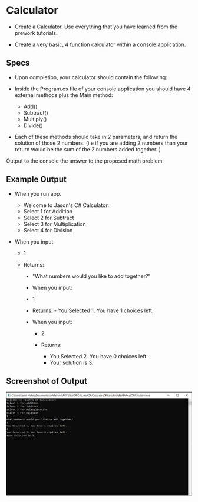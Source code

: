 
# Calculator
 - Create a Calculator. Use everything that you have learned from the prework tutorials.

- Create a very basic, 4 function calculator within a console application.

## Specs
- Upon completion, your calculator should contain the following:

- Inside the Program.cs file of your console application you should have 4 external methods plus the Main method:
  	- Add()
	- Subtract()
	- Multiply()
	- Divide()
- Each of these methods should take in 2 parameters, and return the solution of those 2 numbers. (i.e if you are adding 2 numbers than your return would be the sum of the 2 numbers added together. )

Output to the console the answer to the proposed math problem.

## Example Output
- When you run app.
    - Welcome to Jason's C# Calculator:
    - Select 1 for Addition
    - Select 2 for Subtract
    - Select 3 for Multiplication
    - Select 4 for Division
    
 - When you input:
	- 1 

   - Returns:
       - "What numbers would you like to add together?"
       
       - When you input:
       	- 1 
       	
       	- Returns:
       	        - You Selected 1. You have 1 choices left.
       	        
       - When you input:
            - 2
            
           - Returns:
                - You Selected 2. You have 0 choices left.
                - Your solution is 3.
         
 
## Screenshot of Output
![solution image](./Solution.PNG)